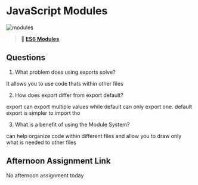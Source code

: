 # JavaScript Modules

![modules](https://bcw.blob.core.windows.net/public/img/1015719031845190)

> **📖 [ES6 Modules](https://codeworksacademy.com/fs-student-guide/resources/wk3/01-Modules)**

## Questions

1. What problem does using exports solve?

It allows you to use code thats within other files

2. How does export differ from export default?

export can export multiple values while default can only export one. default export is simpler to import tho

3. What is a benefit of using the Module System?

can help organize code within different files and allow you to draw only what is needed to other files

## Afternoon Assignment Link

No afternoon assignment today